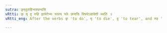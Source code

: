 ```yaml
---
sutra: कृमृदृरुहिभ्यश्छन्दसि
vRtti: कृ मृ दृ रुहि इत्येतेभ्यः परस्य च्लेः छन्दसि विषयेऽङादेशो भवति ॥
vRtti_eng: After the verbs कृ 'to do', मृ 'to die', दृ 'to tear', and रुह 'to rise', अङ् is the substitute of च्लि when used in the _Chhandas_.

---
```

